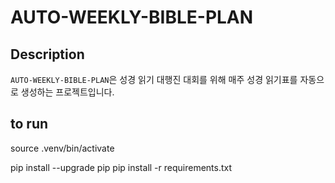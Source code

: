 # AUTO-WEEKLY-BIBLE-PLAN

## Description
`AUTO-WEEKLY-BIBLE-PLAN`은 성경 읽기 대행진 대회를 위해 매주 성경 읽기표를 자동으로 생성하는 프로젝트입니다. 

## to run

source .venv/bin/activate

pip install --upgrade pip
pip install -r requirements.txt
